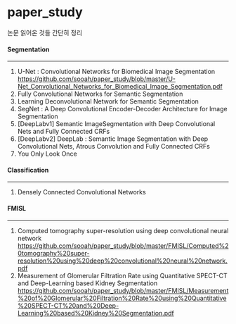 # paper_study

논문 읽어온 것들 간단히 정리

#### Segmentation

-----

1. U-Net : Convolutional Networks for Biomedical Image Segmentation
<https://github.com/sooah/paper_study/blob/master/U-Net_Convolutional_Networks_for_Biomedical_Image_Segmentation.pdf>
2. Fully Convolutional Networks for Semantic Segmentation
3. Learning Deconvolutional Network for Semantic Segmentation
4. SegNet : A Deep Convolutional Encoder-Decoder Architecture for Image Segmentation
5. [DeepLabv1] Semantic ImageSegmentation with Deep Convolutional Nets and Fully Connected CRFs
6. [DeepLabv2] DeepLab : Semantic Image Segmentation with Deep Convolutional Nets, Atrous Convolution and Fully Connected CRFs
7. You Only Look Once


#### Classification

- - -

1. Densely Connected Convolutional Networks


#### FMISL

-----

1. Computed tomography super-resolution using deep convolutional neural network 
<https://github.com/sooah/paper_study/blob/master/FMISL/Computed%20tomography%20super-resolution%20using%20deep%20convolutional%20neural%20network.pdf>
2. Measurement of Glomerular Filtration Rate using Quantitative SPECT-CT and Deep-Learning based Kidney Segmentation
<https://github.com/sooah/paper_study/blob/master/FMISL/Measurement%20of%20Glomerular%20Filtration%20Rate%20using%20Quantitative%20SPECT-CT%20and%20Deep-Learning%20based%20Kidney%20Segmentation.pdf>
